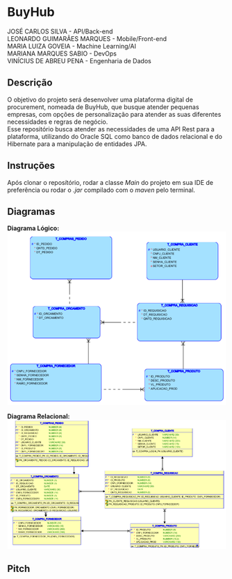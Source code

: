 # BuyHub

JOSÉ CARLOS SILVA - API/Back-end  
LEONARDO GUIMARÃES MARQUES - Mobile/Front-end  
MARIA LUIZA GOVEIA - Machine Learning/AI  
MARIANA MARQUES SABIO - DevOps  
VINÍCIUS DE ABREU PENA - Engenharia de Dados  

## Descrição

O objetivo do projeto será desenvolver uma plataforma digital de procurement, nomeada de BuyHub, que busque atender pequenas empresas, 
com opções de personalização para atender as suas diferentes necessidades e regras de negócio.  
Esse repositório busca atender as necessidades de uma API Rest para a plataforma, 
utilizando do Oracle SQL como banco de dados relacional e do Hibernate para a manipulação de entidades JPA.

## Instruções

Após clonar o reposítório, rodar a classe _Main_ do projeto em sua IDE de preferência ou rodar o _.jar_ compilado com o _maven_ pelo terminal.

## Diagramas

**Diagrama Lógico:**
![Diagrama Lógico](/assets/images/logico.png)

**Diagrama Relacional:**
![Diagrama Relacional](/assets/images/relacional.png)

## Pitch

